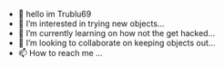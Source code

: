 - 👋 hello im Trublu69
- 👀 I’m interested in trying new objects...
- 🌱 I’m currently learning on how not the get hacked...
- 💞️ I’m looking to collaborate on keeping objects out...
- 📫 How to reach me ...


